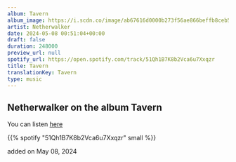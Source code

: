 ```yaml
---
album: Tavern
album_image: https://i.scdn.co/image/ab67616d0000b273f56ae866beffb8ceb5db804c
artist: Netherwalker
date: 2024-05-08 00:51:04+00:00
draft: false
duration: 248000
preview_url: null
spotify_url: https://open.spotify.com/track/51Qh1B7K8b2Vca6u7Xxqzr
title: Tavern
translationKey: Tavern
type: music
---
```


## Netherwalker on the album Tavern

You can listen [here](https://open.spotify.com/track/51Qh1B7K8b2Vca6u7Xxqzr)

{{% spotify "51Qh1B7K8b2Vca6u7Xxqzr" small %}}

added on May 08, 2024